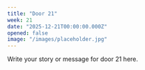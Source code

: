 ```yaml
---
title: "Door 21"
week: 21
date: "2025-12-21T00:00:00.000Z"
opened: false
image: "/images/placeholder.jpg"
---
```


Write your story or message for door 21 here.

